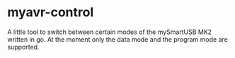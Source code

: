 # myavr-control
A little tool to switch between certain modes of the mySmartUSB MK2 written in go. At the moment only the data mode and the program mode are supported.
